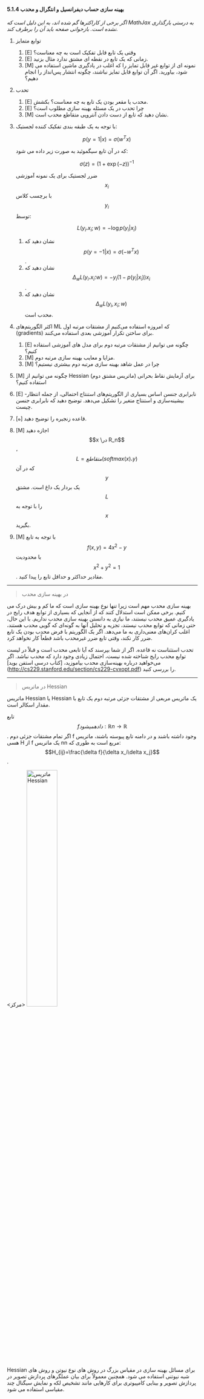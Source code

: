 #### 5.1.4 بهینه سازی حساب دیفرانسیل و انتگرال و محدب

_اگر برخی از کاراکترها گم شده اند، به این دلیل است که MathJax به درستی بارگذاری نشده است. بازخوانی صفحه باید آن را برطرف کند._

1. توابع متمایز
     1. [E] وقتی یک تابع قابل تفکیک است به چه معناست؟
     1. [E] زمانی که یک تابع در نقطه ای مشتق ندارد مثال بزنید.
     1. [M] نمونه ای از توابع غیر قابل تمایز را که اغلب در یادگیری ماشین استفاده می شود، بیاورید. اگر آن توابع قابل تمایز نباشند، چگونه انتشار پس‌انداز را انجام دهیم؟
2. تحدب
     1. [E] محدب یا مقعر بودن یک تابع به چه معناست؟ بکشش.
     1. [E] چرا تحدب در یک مسئله بهینه سازی مطلوب است؟
     1. [M] نشان دهید که تابع از دست دادن آنتروپی متقاطع محدب است.
3. با توجه به یک طبقه بندی تفکیک کننده لجستیک:
    
     $$
         p(y=1|x) = \sigma (w^Tx)
     $$
    
     که در آن تابع سیگموئید به صورت زیر داده می شود:

     $$
         \sigma(z) = (1 + \exp(-z))^{-1}
     $$

     ضرر لجستیک برای یک نمونه آموزشی $$x_i$$ با برچسب کلاس $$y_i$$ توسط:
    
     $$
         L(y_i، x_i;w) = -\log p(y_i|x_i)
     $$

     1. نشان دهید که $$p(y=-1|x) = \sigma(-w^Tx)$$.
     1. نشان دهید که $$\Delta_wL(y_i، x_i؛ w) = -y_i(1-p(y_i|x_i))x_i$$.
     1. نشان دهید که $$\Delta_wL(y_i, x_i; w)$$ محدب است.

4. اکثر الگوریتم‌های ML که امروزه استفاده می‌کنیم از مشتقات مرتبه اول (gradients) برای ساختن تکرار آموزشی بعدی استفاده می‌کنند.
     1. [E] چگونه می توانیم از مشتقات مرتبه دوم برای مدل های آموزشی استفاده کنیم؟
     1. [M] مزایا و معایب بهینه سازی مرتبه دوم.
     1. [M] چرا در عمل شاهد بهینه سازی مرتبه دوم بیشتری نیستیم؟
5. [M] چگونه می توانیم از Hessian (ماتریس مشتق دوم) برای آزمایش نقاط بحرانی استفاده کنیم؟
6. [E] نابرابری جنسن اساس بسیاری از الگوریتم‌های استنتاج احتمالی، از جمله انتظار-بیشینه‌سازی و استنتاج متغیر را تشکیل می‌دهد. توضیح دهید که نابرابری جنسن چیست.
7. [ه] قاعده زنجیره را توضیح دهید.
8. [M] اجازه دهید $$x \در R_n$$، $$L = متقاطع(softmax(x)، y)$$ که در آن $$y$$ یک بردار یک داغ است. مشتق $$L$$ را با توجه به $$x$$ بگیرید.
9. [M] با توجه به تابع $$f(x, y) = 4x^2 - y$$ با محدودیت $$x^2 + y^2 =1$$. مقادیر حداکثر و حداقل تابع را پیدا کنید.

----
> در بهینه سازی محدب

بهینه سازی محدب مهم است زیرا تنها نوع بهینه سازی است که ما کم و بیش درک می کنیم. برخی ممکن است استدلال کنند که از آنجایی که بسیاری از توابع هدف رایج در یادگیری عمیق محدب نیستند، ما نیازی به دانستن بهینه سازی محدب نداریم. با این حال، حتی زمانی که توابع محدب نیستند، تجزیه و تحلیل آنها به گونه‌ای که گویی محدب هستند، اغلب کران‌های معنی‌داری به ما می‌دهد. اگر یک الگوریتم با فرض محدب بودن یک تابع ضرر کار نکند، وقتی تابع ضرر غیرمحدب باشد قطعاً کار نخواهد کرد.

تحدب استثناست نه قاعده. اگر از شما بپرسند که آیا تابعی محدب است و قبلاً در لیست توابع محدب رایج شناخته شده نیست، احتمال زیادی وجود دارد که محدب نباشد. اگر می‌خواهید درباره بهینه‌سازی محدب بیاموزید، [کتاب درسی استفن بوید] (http://cs229.stanford.edu/section/cs229-cvxopt.pdf) را بررسی کنید.

----
> در ماتریس Hessian

ماتریس Hessian یا Hessian یک ماتریس مربعی از مشتقات جزئی مرتبه دوم یک تابع با مقدار اسکالر است.

تابع $$f داده می شود: ℝn → ℝ$$. اگر تمام مشتقات جزئی دوم f وجود داشته باشند و در دامنه تابع پیوسته باشند، ماتریس هسی H از f یک ماتریس nn مربع است به طوری که: $$H_{ij}=\frac{\delta f}{\delta x_i\delta x_j}$$.

<مرکز>
     <img src="images/image18.png" width="40%" alt="ماتریس Hessian" title="image_tooltip">
</center>

Hessian برای مسائل بهینه سازی در مقیاس بزرگ در روش های نوع نیوتن و روش های شبه نیوتنی استفاده می شود. همچنین معمولاً برای بیان عملگرهای پردازش تصویر در پردازش تصویر و بینایی کامپیوتری برای کارهایی مانند تشخیص لکه و نمایش سیگنال چند مقیاسی استفاده می شود.